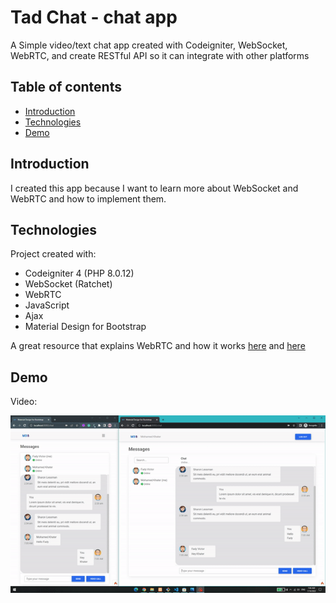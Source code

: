 # Tad Chat - chat app
A Simple video/text chat app created with Codeigniter,  WebSocket, WebRTC, and create RESTful API so it can integrate with other platforms

## Table of contents
* [Introduction](#introduction)
* [Technologies](#technologies)
* [Demo](#demo)

## Introduction <span id="introduction"></span>
<!--
I created this app because I want to learn more about WebSocket and WebRTC and how to implement them. Another reason is that I want to create an iOS app that is integrated with this web so I created API to make a connection between iOS and the web.
 -->
 I created this app because I want to learn more about WebSocket and WebRTC and how to implement them.
 
## Technologies <span id="technologies"></span>
Project created with:
- Codeigniter 4 (PHP 8.0.12)
- WebSocket (Ratchet)
- WebRTC
- JavaScript
- Ajax
- Material Design for Bootstrap

A great resource that explains WebRTC and how it works [here](https://javascript.plainenglish.io/lets-build-a-video-chat-app-with-javascript-and-webrtc-de745072c38c "here") and [here](https://medium.com/dvt-engineering/introduction-to-webrtc-cad0c6900b8e "here")

## Demo <span id="demo"></span>

Video:
<p align="center">
  <img src="./demo/demo.gif" width="700">
</p>

<!--
Images:
<p align="center">
  <img src="./demo/First.jpg" width="">
  <img src="./demo/SecondHigh.jpg" width="">
</p>
-->
